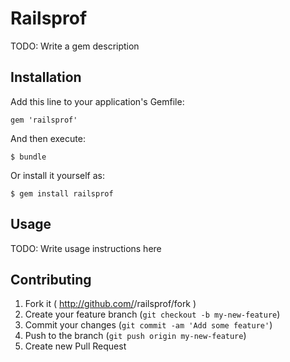 # Railsprof

TODO: Write a gem description

## Installation

Add this line to your application's Gemfile:

    gem 'railsprof'

And then execute:

    $ bundle

Or install it yourself as:

    $ gem install railsprof

## Usage

TODO: Write usage instructions here

## Contributing

1. Fork it ( http://github.com/<my-github-username>/railsprof/fork )
2. Create your feature branch (`git checkout -b my-new-feature`)
3. Commit your changes (`git commit -am 'Add some feature'`)
4. Push to the branch (`git push origin my-new-feature`)
5. Create new Pull Request
